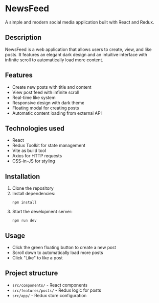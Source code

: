 # NewsFeed

A simple and modern social media application built with React and Redux.

## Description

NewsFeed is a web application that allows users to create, view, and like posts. It features an elegant dark design and an intuitive interface with infinite scroll to automatically load more content.

## Features

- Create new posts with title and content
- View post feed with infinite scroll
- Real-time like system
- Responsive design with dark theme
- Floating modal for creating posts
- Automatic content loading from external API

## Technologies used

- React
- Redux Toolkit for state management
- Vite as build tool
- Axios for HTTP requests
- CSS-in-JS for styling

## Installation

1. Clone the repository
2. Install dependencies:
   ```
   npm install
   ```
3. Start the development server:
   ```
   npm run dev
   ```

## Usage

- Click the green floating button to create a new post
- Scroll down to automatically load more posts
- Click "Like" to like a post

## Project structure

- `src/components/` - React components
- `src/features/posts/` - Redux logic for posts
- `src/app/` - Redux store configuration
